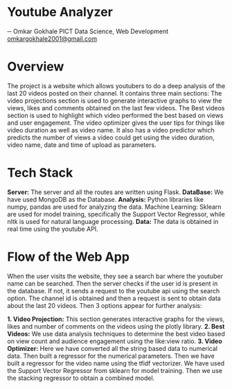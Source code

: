 # Youtube Analyzer
─
Omkar Gokhale
PICT
Data Science, Web Development
omkargokhale2001@gmail.com

# Overview
The project is a website which allows youtubers to do a deep analysis of the last 20 videos posted on their channel. It contains three main sections:
The video projections section is used to generate interactive graphs to view the views, likes and  comments obtained on the last few videos.
The Best videos section is used to highlight which video performed the best based on views and user engagement.
The video optimizer gives the user tips for things like video duration as well as video name. It also has a video predictor which predicts the number of views a video could get using the video duration, video name, date and time of upload as parameters.

# Tech Stack
**Server:**
The server and all the routes are written using Flask.
**DataBase:**
	We have used MongoDB as the Database.
**Analysis:**
	Python libraries like numpy, pandas are used for analyzing the data.
Machine Learning:
Sklearn are used  for model training, specifically the Support Vector Regressor, while nltk is used for natural language processing.
**Data:**
	The data is obtained in real time using the youtube API.

# Flow of the Web App
When the user visits the website, they see a search bar where the youtuber name can be searched. Then the server checks if the user id is present in the database. If not, it sends a request to the youtube api using the search option. The channel id is obtained and then a request is sent to obtain data about the last 20 videos.
Then 3 options appear for further analysis:

**1. Video Projection:**
	This section generates interactive graphs for the views, likes and number of comments on the videos using the plotly library.
**2. Best Videos:**
We use data analysis techniques to determine the best video based on view count and audience engagement using the like:view ratio.
**3. Video Optimizer:**
	Here we have converted all the string based data to numerical data. Then built a regressor for the numerical parameters. Then we have built a regressor for the video name using the tfidf vectorizer. We have used the Support Vector Regressor from sklearn for model training. Then we use the stacking regressor to obtain a combined model.
